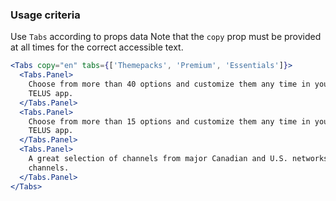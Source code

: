 ### Usage criteria

Use `Tabs` according to props data
Note that the `copy` prop must be provided at all times for the correct accessible text.

```jsx
<Tabs copy="en" tabs={['Themepacks', 'Premium', 'Essentials']}>
  <Tabs.Panel>
    Choose from more than 40 options and customize them any time in your online account or on the My
    TELUS app.
  </Tabs.Panel>
  <Tabs.Panel>
    Choose from more than 15 options and customize them any time in your online account or on the My
    TELUS app.
  </Tabs.Panel>
  <Tabs.Panel>
    A great selection of channels from major Canadian and U.S. networks, plus get 72 Stingray music
    channels.
  </Tabs.Panel>
</Tabs>
```
